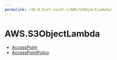 ```yaml
---
permalink: /48.0.0/af-south-1/AWS/S3ObjectLambda/
---
```


# AWS.S3ObjectLambda



* [AccessPoint](AccessPoint.md)
* [AccessPointPolicy](AccessPointPolicy.md)